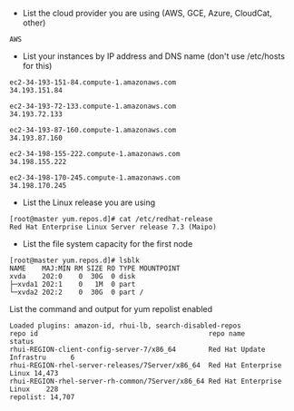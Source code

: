 * List the cloud provider you are using (AWS, GCE, Azure, CloudCat, other)
```
AWS

```
* List your instances by IP address and DNS name (don't use /etc/hosts for this)
```
ec2-34-193-151-84.compute-1.amazonaws.com
34.193.151.84

ec2-34-193-72-133.compute-1.amazonaws.com
34.193.72.133

ec2-34-193-87-160.compute-1.amazonaws.com
34.193.87.160

ec2-34-198-155-222.compute-1.amazonaws.com
34.198.155.222

ec2-34-198-170-245.compute-1.amazonaws.com
34.198.170.245
```
* List the Linux release you are using

```
[root@master yum.repos.d]# cat /etc/redhat-release
Red Hat Enterprise Linux Server release 7.3 (Maipo)

```

* List the file system capacity for the first node
```
[root@master yum.repos.d]# lsblk
NAME    MAJ:MIN RM SIZE RO TYPE MOUNTPOINT
xvda    202:0    0  30G  0 disk
├─xvda1 202:1    0   1M  0 part
└─xvda2 202:2    0  30G  0 part /
```

List the command and output for yum repolist enabled
```
Loaded plugins: amazon-id, rhui-lb, search-disabled-repos
repo id                                          repo name                status
rhui-REGION-client-config-server-7/x86_64        Red Hat Update Infrastru      6
rhui-REGION-rhel-server-releases/7Server/x86_64  Red Hat Enterprise Linux 14,473
rhui-REGION-rhel-server-rh-common/7Server/x86_64 Red Hat Enterprise Linux    228
repolist: 14,707

```

